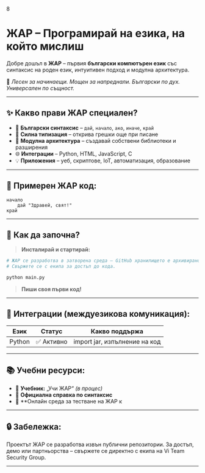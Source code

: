 8
# ЖАР – Програмирай на езика, на който мислиш

Добре дошъл в **ЖАР** – първия **български компютърен език** със синтаксис на роден език, интуитивен подход и модулна архитектура.

🎯 *Лесен за начинаещи. Мощен за напреднали. Български по дух. Универсален по същност.*

---

## ✨ Какво прави ЖАР специален?

- 📗 **Български синтаксис** – `дай`, `начало`, `ако`, `иначе`, `край`
- 🧠 **Силна типизация** – открива грешки още при писане
- 🧱 **Модулна архитектура** – създавай собствени библиотеки и разширения
- 🌐 **Интеграции** – Python, HTML, JavaScript, C
- 💡 **Приложения** – уеб, скриптове, IoT, автоматизация, образование

---

## 🧪 Примерен ЖАР код:

```jar
начало
    дай "Здравей, свят!"
край
```

---

## 🚀 Как да започна?

> **Инсталирай и стартирай:**
```bash
# ЖАР се разработва в затворена среда – GitHub хранилището е архивирано.
# Свържете се с екипа за достъп до кода.

python main.py
```
> **Пиши своя първи код!**

---

## 🔗 Интеграции (междуезикова комуникация):

| Език       | Статус       | Какво поддържа                     |
|------------|--------------|------------------------------------|
| Python     | ✅ Активно    | import jar, изпълнение на код      |


---

## 📚 Учебни ресурси:

- 📘 **Учебник:** „Учи ЖАР“  *(в процес)*
- 📄 **Официална справка по синтаксис**
- 🧪 **Онлайн среда за тестване на ЖАР к
---

## 🔒 Забележка:

Проектът ЖАР се разработва извън публични репозитории. За достъп, демо или партньорства – свържете се директно с екипа на Vi Team Security Group.

---
